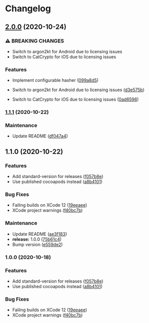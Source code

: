 # Changelog

## [2.0.0](https://github.com/poowf/react-native-argon2/compare/v1.1.1...v2.0.0) (2020-10-24)


### ⚠ BREAKING CHANGES

* Switch to argon2kt for Android due to licensing issues
* Switch to CatCrypto for iOS due to licensing issues

### Features

* Implement configurable hasher ([099a8d5](https://github.com/poowf/react-native-argon2/commit/099a8d564c74ed5576da177b96dd54eb2b1e3c01))


* Switch to argon2kt for Android due to licensing issues ([d3e575b](https://github.com/poowf/react-native-argon2/commit/d3e575b8bc15787a14485533b132820ddeac608d))
* Switch to CatCrypto for iOS due to licensing issues ([0ad6598](https://github.com/poowf/react-native-argon2/commit/0ad65981891794c5ade69633e2d1eaba0714d5c5))

### [1.1.1](https://github.com/poowf/react-native-argon2/compare/v1.1.0...v1.1.1) (2020-10-22)


### Maintenance

* Update README ([df047a4](https://github.com/poowf/react-native-argon2/commit/df047a43377b5b3dfeac787a163956a45d0d5302))

## 1.1.0 (2020-10-22)


### Features

* Add standard-version for releases ([f057b8e](https://github.com/poowf/react-native-argon2/commit/f057b8efa2e64ce7b4c429959cbf532c3b13ebd1))
* Use published cocoapods instead ([a8b4101](https://github.com/poowf/react-native-argon2/commit/a8b410116c803660f85d2a7d2f223a217856e3d9))


### Bug Fixes

* Failing builds on XCode 12 ([19eeaee](https://github.com/poowf/react-native-argon2/commit/19eeaee6b3e1a46f9c39bb8fd29455d8113cc392))
* XCode project warnings ([f40bc7b](https://github.com/poowf/react-native-argon2/commit/f40bc7bcc5a38141048304b0f657da3a9bd04c71))


### Maintenance

* Update README ([ae3f183](https://github.com/poowf/react-native-argon2/commit/ae3f183d1cf92c7b451859efd3206fd21a9a3d30))
* **release:** 1.0.0 ([75b61c4](https://github.com/poowf/react-native-argon2/commit/75b61c4a4c1ddc6085a0482258ff3cd60be7bfc6))
* Bump version ([e559de2](https://github.com/poowf/react-native-argon2/commit/e559de2358302902f7b7574ddef9668a63d8ae90))

### 1.0.0 (2020-10-18)


### Features

* Add standard-version for releases ([f057b8e](https://github.com/poowf/react-native-argon2/commit/f057b8efa2e64ce7b4c429959cbf532c3b13ebd1))
* Use published cocoapods instead ([a8b4101](https://github.com/poowf/react-native-argon2/commit/a8b410116c803660f85d2a7d2f223a217856e3d9))


### Bug Fixes

* Failing builds on XCode 12 ([19eeaee](https://github.com/poowf/react-native-argon2/commit/19eeaee6b3e1a46f9c39bb8fd29455d8113cc392))
* XCode project warnings ([f40bc7b](https://github.com/poowf/react-native-argon2/commit/f40bc7bcc5a38141048304b0f657da3a9bd04c71))

